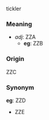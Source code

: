 tickler
### Meaning
+ _adj_: ZZA
    + __eg__: ZZB

### Origin

ZZC

### Synonym

__eg__: ZZD

+ ZZE


